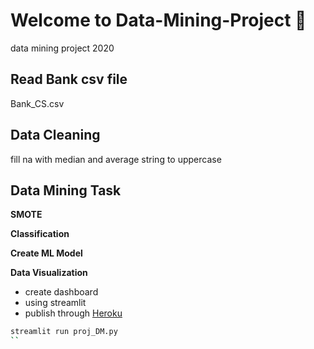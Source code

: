 # Welcome to Data-Mining-Project :wave:
data mining project 2020

## Read Bank csv file
Bank_CS.csv 

## Data Cleaning
fill na with median and average
string to uppercase

## Data Mining Task
**SMOTE**

**Classification**

**Create ML Model**

**Data Visualization**
- create dashboard
- using streamlit
- publish through [Heroku](http://heroku.com/)

```bash
streamlit run proj_DM.py
``

